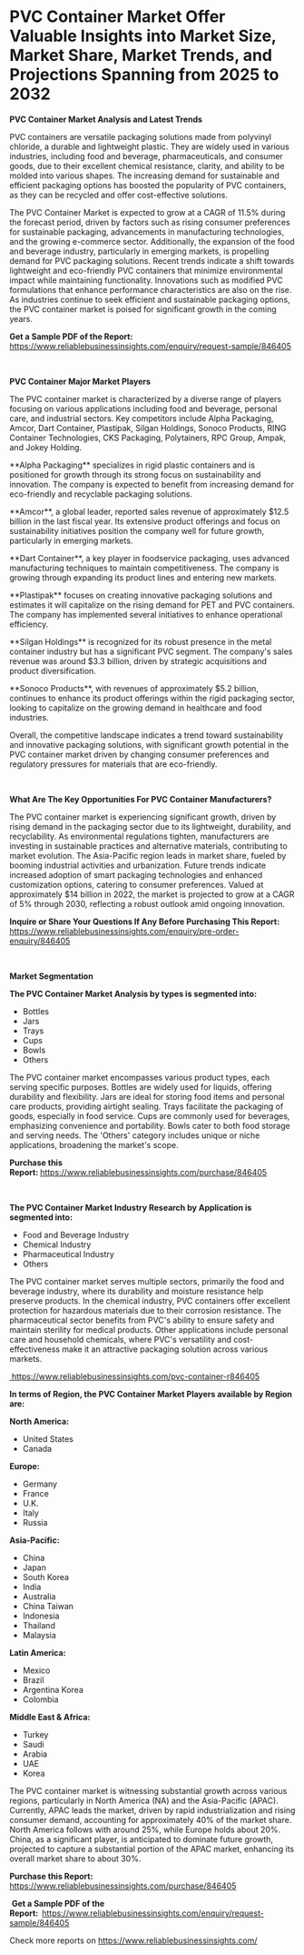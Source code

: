 <p><h1>PVC Container Market Offer Valuable Insights into Market Size, Market Share, Market Trends, and Projections Spanning from 2025 to 2032</h1></p><p><strong>PVC Container Market Analysis and Latest Trends</strong></p>
<p><p>PVC containers are versatile packaging solutions made from polyvinyl chloride, a durable and lightweight plastic. They are widely used in various industries, including food and beverage, pharmaceuticals, and consumer goods, due to their excellent chemical resistance, clarity, and ability to be molded into various shapes. The increasing demand for sustainable and efficient packaging options has boosted the popularity of PVC containers, as they can be recycled and offer cost-effective solutions.</p><p>The PVC Container Market is expected to grow at a CAGR of 11.5% during the forecast period, driven by factors such as rising consumer preferences for sustainable packaging, advancements in manufacturing technologies, and the growing e-commerce sector. Additionally, the expansion of the food and beverage industry, particularly in emerging markets, is propelling demand for PVC packaging solutions. Recent trends indicate a shift towards lightweight and eco-friendly PVC containers that minimize environmental impact while maintaining functionality. Innovations such as modified PVC formulations that enhance performance characteristics are also on the rise. As industries continue to seek efficient and sustainable packaging options, the PVC container market is poised for significant growth in the coming years.</p></p>
<p><strong>Get a Sample PDF of the Report:&nbsp;</strong> <a href="https://www.reliablebusinessinsights.com/enquiry/request-sample/846405?utm_campaign=3105&utm_medium=2&utm_source=Github&utm_content=ia&utm_term=04042025&utm_id=pvc-container">https://www.reliablebusinessinsights.com/enquiry/request-sample/846405</a></p>
<p>&nbsp;</p>
<p><strong>PVC Container Major Market Players</strong></p>
<p><p>The PVC container market is characterized by a diverse range of players focusing on various applications including food and beverage, personal care, and industrial sectors. Key competitors include Alpha Packaging, Amcor, Dart Container, Plastipak, Silgan Holdings, Sonoco Products, RING Container Technologies, CKS Packaging, Polytainers, RPC Group, Ampak, and Jokey Holding.</p><p>**Alpha Packaging** specializes in rigid plastic containers and is positioned for growth through its strong focus on sustainability and innovation. The company is expected to benefit from increasing demand for eco-friendly and recyclable packaging solutions.</p><p>**Amcor**, a global leader, reported sales revenue of approximately $12.5 billion in the last fiscal year. Its extensive product offerings and focus on sustainability initiatives position the company well for future growth, particularly in emerging markets.</p><p>**Dart Container**, a key player in foodservice packaging, uses advanced manufacturing techniques to maintain competitiveness. The company is growing through expanding its product lines and entering new markets. </p><p>**Plastipak** focuses on creating innovative packaging solutions and estimates it will capitalize on the rising demand for PET and PVC containers. The company has implemented several initiatives to enhance operational efficiency.</p><p>**Silgan Holdings** is recognized for its robust presence in the metal container industry but has a significant PVC segment. The company's sales revenue was around $3.3 billion, driven by strategic acquisitions and product diversification.</p><p>**Sonoco Products**, with revenues of approximately $5.2 billion, continues to enhance its product offerings within the rigid packaging sector, looking to capitalize on the growing demand in healthcare and food industries.</p><p>Overall, the competitive landscape indicates a trend toward sustainability and innovative packaging solutions, with significant growth potential in the PVC container market driven by changing consumer preferences and regulatory pressures for materials that are eco-friendly.</p></p>
<p>&nbsp;</p>
<p><strong>What Are The Key Opportunities For PVC Container Manufacturers?</strong></p>
<p><p>The PVC container market is experiencing significant growth, driven by rising demand in the packaging sector due to its lightweight, durability, and recyclability. As environmental regulations tighten, manufacturers are investing in sustainable practices and alternative materials, contributing to market evolution. The Asia-Pacific region leads in market share, fueled by booming industrial activities and urbanization. Future trends indicate increased adoption of smart packaging technologies and enhanced customization options, catering to consumer preferences. Valued at approximately $14 billion in 2022, the market is projected to grow at a CAGR of 5% through 2030, reflecting a robust outlook amid ongoing innovation.</p></p>
<p><strong>Inquire or Share Your Questions If Any Before Purchasing This Report:</strong> <a href="https://www.reliablebusinessinsights.com/enquiry/pre-order-enquiry/846405?utm_campaign=3105&utm_medium=2&utm_source=Github&utm_content=ia&utm_term=04042025&utm_id=pvc-container">https://www.reliablebusinessinsights.com/enquiry/pre-order-enquiry/846405</a></p>
<p>&nbsp;</p>
<p><strong>Market Segmentation</strong></p>
<p><strong>The PVC Container Market Analysis by types is segmented into:</strong></p>
<p><ul><li>Bottles</li><li>Jars</li><li>Trays</li><li>Cups</li><li>Bowls</li><li>Others</li></ul></p>
<p><p>The PVC container market encompasses various product types, each serving specific purposes. Bottles are widely used for liquids, offering durability and flexibility. Jars are ideal for storing food items and personal care products, providing airtight sealing. Trays facilitate the packaging of goods, especially in food service. Cups are commonly used for beverages, emphasizing convenience and portability. Bowls cater to both food storage and serving needs. The 'Others' category includes unique or niche applications, broadening the market's scope.</p></p>
<p><strong>Purchase this Report:&nbsp;</strong><a href="https://www.reliablebusinessinsights.com/purchase/846405?utm_campaign=3105&utm_medium=2&utm_source=Github&utm_content=ia&utm_term=04042025&utm_id=pvc-container">https://www.reliablebusinessinsights.com/purchase/846405</a></p>
<p>&nbsp;</p>
<p><strong>The PVC Container Market Industry Research by Application is segmented into:</strong></p>
<p><ul><li>Food and Beverage Industry</li><li>Chemical Industry</li><li>Pharmaceutical Industry</li><li>Others</li></ul></p>
<p><p>The PVC container market serves multiple sectors, primarily the food and beverage industry, where its durability and moisture resistance help preserve products. In the chemical industry, PVC containers offer excellent protection for hazardous materials due to their corrosion resistance. The pharmaceutical sector benefits from PVC's ability to ensure safety and maintain sterility for medical products. Other applications include personal care and household chemicals, where PVC's versatility and cost-effectiveness make it an attractive packaging solution across various markets.</p></p>
<p><a href="https://www.reliablebusinessinsights.com/pvc-container-r846405?utm_campaign=3105&utm_medium=2&utm_source=Github&utm_content=ia&utm_term=04042025&utm_id=pvc-container">&nbsp;https://www.reliablebusinessinsights.com/pvc-container-r846405</a></p>
<p><strong>In terms of Region, the PVC Container Market Players available by Region are:</strong></p>
<p>
    <p> <strong> North America: </strong>
        <ul>
            <li>United States</li>
            <li>Canada</li>
        </ul>
        </p> 
    <p> <strong> Europe: </strong>
        <ul>
            <li>Germany</li>
            <li>France</li>
            <li>U.K.</li>
            <li>Italy</li>
            <li>Russia</li>
        </ul>
        </p> 
    <p> <strong> Asia-Pacific: </strong>
        <ul>
            <li>China</li>
            <li>Japan</li>
            <li>South Korea</li>
            <li>India</li>
            <li>Australia</li>
            <li>China Taiwan</li>
            <li>Indonesia</li>
            <li>Thailand</li>
            <li>Malaysia</li>
        </ul>
        </p> 
    <p> <strong> Latin America: </strong>
        <ul>
            <li>Mexico</li>
            <li>Brazil</li>
            <li>Argentina Korea</li>
            <li>Colombia</li>
        </ul>
        </p> 
    <p> <strong> Middle East & Africa: </strong>
        <ul>
            <li>Turkey</li>
            <li>Saudi</li>
            <li>Arabia</li>
            <li>UAE</li>
            <li>Korea</li>
        </ul>
    </p>
    </p>
<p><p>The PVC container market is witnessing substantial growth across various regions, particularly in North America (NA) and the Asia-Pacific (APAC). Currently, APAC leads the market, driven by rapid industrialization and rising consumer demand, accounting for approximately 40% of the market share. North America follows with around 25%, while Europe holds about 20%. China, as a significant player, is anticipated to dominate future growth, projected to capture a substantial portion of the APAC market, enhancing its overall market share to about 30%.</p></p>
<p><strong>Purchase this Report: </strong><a href="https://www.reliablebusinessinsights.com/purchase/846405?utm_campaign=3105&utm_medium=2&utm_source=Github&utm_content=ia&utm_term=04042025&utm_id=pvc-container">https://www.reliablebusinessinsights.com/purchase/846405</a></p>
<p>&nbsp;<strong>Get a Sample PDF of the Report:&nbsp;&nbsp;</strong><a href="https://www.reliablebusinessinsights.com/enquiry/request-sample/846405?utm_campaign=3105&utm_medium=2&utm_source=Github&utm_content=ia&utm_term=04042025&utm_id=pvc-container">https://www.reliablebusinessinsights.com/enquiry/request-sample/846405</a></p>
<p><strong></strong></p>
<p>Check more reports on <a href="https://www.reliablebusinessinsights.com/?utm_campaign=3105&utm_medium=2&utm_source=Github&utm_content=ia&utm_term=04042025&utm_id=pvc-container">https://www.reliablebusinessinsights.com/</a></p>